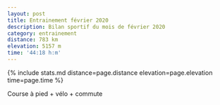 ```yaml
---
layout: post
title: Entrainement février 2020
description: Bilan sportif du mois de février 2020
category: entrainement
distance: 783 km
elevation: 5157 m
time: '44:18 h:m'
---
```


{%
  include stats.md
  distance=page.distance
  elevation=page.elevation
  time=page.time
%}

Course à pied + vélo + commute

<!--
vim:set spell spelllang=fr
-->
